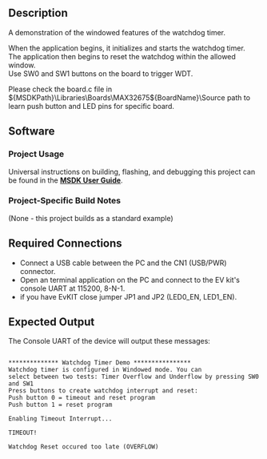 ## Description

A demonstration of the windowed features of the watchdog timer.

When the application begins, it initializes and starts the watchdog timer.  
The application then begins to reset the watchdog within the allowed window.  
Use SW0 and SW1 buttons on the board to trigger WDT.

Please check the board.c file in ${MSDKPath}\Libraries\Boards\MAX32675\${BoardName}\Source path to learn push button and LED pins for specific board.


## Software

### Project Usage

Universal instructions on building, flashing, and debugging this project can be found in the **[MSDK User Guide](https://analogdevicesinc.github.io/msdk/USERGUIDE/)**.

### Project-Specific Build Notes

(None - this project builds as a standard example)

## Required Connections

-   Connect a USB cable between the PC and the CN1 (USB/PWR) connector.
-   Open an terminal application on the PC and connect to the EV kit's console UART at 115200, 8-N-1.
-   if you have EvKIT close jumper JP1 and JP2 (LED0_EN, LED1_EN).

## Expected Output

The Console UART of the device will output these messages:

```

************** Watchdog Timer Demo ****************
Watchdog timer is configured in Windowed mode. You can
select between two tests: Timer Overflow and Underflow by pressing SW0 and SW1
Press buttons to create watchdog interrupt and reset:
Push button 0 = timeout and reset program
Push button 1 = reset program

Enabling Timeout Interrupt...

TIMEOUT!

Watchdog Reset occured too late (OVERFLOW)
```

